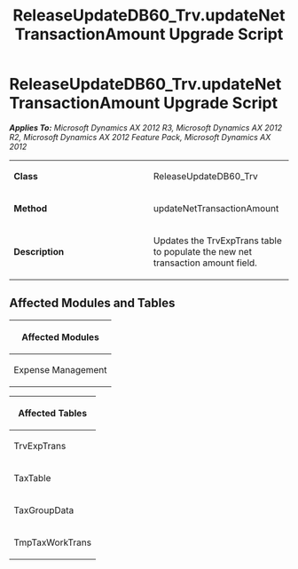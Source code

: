 ﻿---
title: ReleaseUpdateDB60_Trv.updateNetTransactionAmount Upgrade Script
TOCTitle: ReleaseUpdateDB60_Trv.updateNetTransactionAmount Upgrade Script
ms:assetid: a114f8a5-41dd-0306-d02a-8c114543f506
ms:mtpsurl: https://msdn.microsoft.com/en-us/library/JJ736722(v=AX.60)
ms:contentKeyID: 49710154
ms.date: 05/18/2015
mtps_version: v=AX.60
---

# ReleaseUpdateDB60\_Trv.updateNetTransactionAmount Upgrade Script 


_**Applies To:** Microsoft Dynamics AX 2012 R3, Microsoft Dynamics AX 2012 R2, Microsoft Dynamics AX 2012 Feature Pack, Microsoft Dynamics AX 2012_

<table>
<colgroup>
<col style="width: 50%" />
<col style="width: 50%" />
</colgroup>
<tbody>
<tr class="odd">
<td><p><strong>Class</strong></p></td>
<td><p>ReleaseUpdateDB60_Trv</p></td>
</tr>
<tr class="even">
<td><p><strong>Method</strong></p></td>
<td><p>updateNetTransactionAmount</p></td>
</tr>
<tr class="odd">
<td><p><strong>Description</strong></p></td>
<td><p>Updates the TrvExpTrans table to populate the new net transaction amount field.</p></td>
</tr>
</tbody>
</table>


## Affected Modules and Tables

<table>
<colgroup>
<col style="width: 100%" />
</colgroup>
<thead>
<tr class="header">
<th><p>Affected Modules</p></th>
</tr>
</thead>
<tbody>
<tr class="odd">
<td><p>Expense Management</p></td>
</tr>
</tbody>
</table>


<table>
<colgroup>
<col style="width: 100%" />
</colgroup>
<thead>
<tr class="header">
<th><p>Affected Tables</p></th>
</tr>
</thead>
<tbody>
<tr class="odd">
<td><p>TrvExpTrans</p></td>
</tr>
<tr class="even">
<td><p>TaxTable</p></td>
</tr>
<tr class="odd">
<td><p>TaxGroupData</p></td>
</tr>
<tr class="even">
<td><p>TmpTaxWorkTrans</p></td>
</tr>
</tbody>
</table>

  


